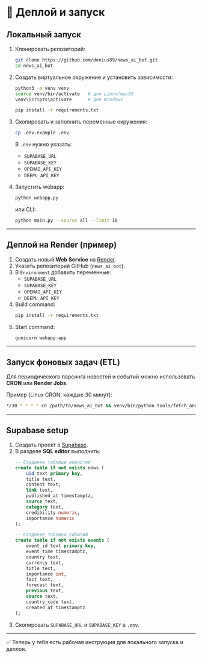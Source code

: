 # 🚀 Деплой и запуск

## Локальный запуск
1. Клонировать репозиторий:
   ```bash
   git clone https://github.com/denius89/news_ai_bot.git
   cd news_ai_bot
   ```

2. Создать виртуальное окружение и установить зависимости:
   ```bash
   python3 -m venv venv
   source venv/bin/activate   # для Linux/macOS
   venv\Scripts\activate      # для Windows

   pip install -r requirements.txt
   ```

3. Скопировать и заполнить переменные окружения:
   ```bash
   cp .env.example .env
   ```
   В `.env` нужно указать:
   - `SUPABASE_URL`
   - `SUPABASE_KEY`
   - `OPENAI_API_KEY`
   - `DEEPL_API_KEY`

4. Запустить webapp:
   ```bash
   python webapp.py
   ```
   или CLI:
   ```bash
   python main.py --source all --limit 10
   ```

---

## Деплой на Render (пример)
1. Создать новый **Web Service** на [Render](https://render.com).
2. Указать репозиторий GitHub (`news_ai_bot`).
3. В `Environment` добавить переменные:
   - `SUPABASE_URL`
   - `SUPABASE_KEY`
   - `OPENAI_API_KEY`
   - `DEEPL_API_KEY`
4. Build command:
   ```bash
   pip install -r requirements.txt
   ```
5. Start command:
   ```bash
   gunicorn webapp:app
   ```

---

## Запуск фоновых задач (ETL)
Для периодического парсинга новостей и событий можно использовать **CRON** или **Render Jobs**.

Пример (Linux CRON, каждые 30 минут):
```bash
*/30 * * * * cd /path/to/news_ai_bot && venv/bin/python tools/fetch_and_store_news.py
```

---

## Supabase setup
1. Создать проект в [Supabase](https://supabase.com).
2. В разделе **SQL editor** выполнить:
   ```sql
   -- Создание таблицы новостей
   create table if not exists news (
       uid text primary key,
       title text,
       content text,
       link text,
       published_at timestamptz,
       source text,
       category text,
       credibility numeric,
       importance numeric
   );

   -- Создание таблицы событий
   create table if not exists events (
       event_id text primary key,
       event_time timestamptz,
       country text,
       currency text,
       title text,
       importance int,
       fact text,
       forecast text,
       previous text,
       source text,
       country_code text,
       created_at timestamptz
   );
   ```
3. Скопировать `SUPABASE_URL` и `SUPABASE_KEY` в `.env`.

---

✅ Теперь у тебя есть рабочая инструкция для локального запуска и деплоя.
